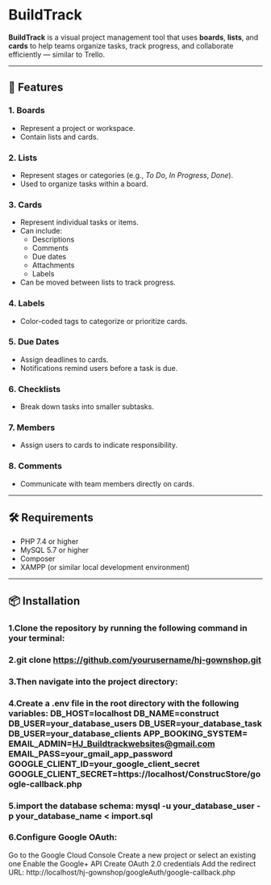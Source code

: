 # BuildTrack

**BuildTrack** is a visual project management tool that uses **boards**, **lists**, and **cards** to help teams organize tasks, track progress, and collaborate efficiently — similar to Trello.

---

## 🚀 Features

### 1. Boards
- Represent a project or workspace.
- Contain lists and cards.

### 2. Lists
- Represent stages or categories (e.g., *To Do*, *In Progress*, *Done*).
- Used to organize tasks within a board.

### 3. Cards
- Represent individual tasks or items.
- Can include:
  - Descriptions
  - Comments
  - Due dates
  - Attachments
  - Labels
- Can be moved between lists to track progress.

### 4. Labels
- Color-coded tags to categorize or prioritize cards.

### 5. Due Dates
- Assign deadlines to cards.
- Notifications remind users before a task is due.

### 6. Checklists
- Break down tasks into smaller subtasks.

### 7. Members
- Assign users to cards to indicate responsibility.

### 8. Comments
- Communicate with team members directly on cards.

---

## 🛠️ Requirements

- PHP 7.4 or higher  
- MySQL 5.7 or higher  
- Composer  
- XAMPP (or similar local development environment)

---

## 📦 Installation

### 1.Clone the repository by running the following command in your terminal:
### 2.git clone https://github.com/yourusername/hj-gownshop.git
### 3.Then navigate into the project directory:
### 4.Create a .env file in the root directory with the following variables: DB_HOST=localhost DB_NAME=construct  DB_USER=your_database_users DB_USER=your_database_task DB_USER=your_database_clients APP_BOOKING_SYSTEM= EMAIL_ADMIN=HJ_Buildtrackwebsites@gmail.com EMAIL_PASS=your_gmail_app_password GOOGLE_CLIENT_ID=your_google_client_secret GOOGLE_CLIENT_SECRET=https://localhost/ConstrucStore/google-callback.php

### 5.import the database schema: mysql -u your_database_user -p your_database_name < import.sql

### 6.Configure Google OAuth:

Go to the Google Cloud Console
Create a new project or select an existing one
Enable the Google+ API
Create OAuth 2.0 credentials
Add the redirect URL: http://localhost/hj-gownshop/googleAuth/google-callback.php
